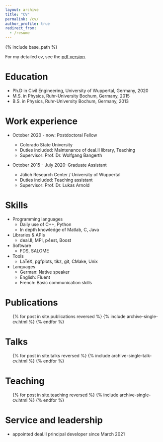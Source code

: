 ```yaml
---
layout: archive
title: "CV"
permalink: /cv/
author_profile: true
redirect_from:
  - /resume
---
```


{% include base_path %}

For my detailed cv, see the [pdf version](../files/cv.pdf).

Education
======
* Ph.D in Civil Engineering, University of Wuppertal, Germany, 2020
* M.S. in Physics, Ruhr-University Bochum, Germany, 2015
* B.S. in Physics, Ruhr-University Bochum, Germany, 2013

Work experience
======
* October 2020 - now: Postdoctoral Fellow
  * Colorado State University
  * Duties included: Maintenance of deal.II library, Teaching
  * Supervisor: Prof. Dr. Wolfgang Bangerth

* October 2015 - July 2020: Graduate Assistant
  * Jülich Research Center / University of Wuppertal
  * Duties included: Teaching assistant
  * Supervisor: Prof. Dr. Lukas Arnold
  
Skills
======
* Programming languages
  * Daily use of C++, Python
  * In depth knowledge of Matlab, C, Java
* Libraries & APIs
  * deal.II, MPI, p4est, Boost
* Software
  * FDS, SALOME
* Tools
  * LaTeX, pgfplots, tikz, git, CMake, Unix
* Languages
  * German: Native speaker
  * English: Fluent
  * French: Basic communication skills

Publications
======
  <ul>{% for post in site.publications reversed %}
    {% include archive-single-cv.html %}
  {% endfor %}</ul>
  
Talks
======
  <ul>{% for post in site.talks reversed %}
    {% include archive-single-talk-cv.html %}
  {% endfor %}</ul>
  
Teaching
======
  <ul>{% for post in site.teaching reversed %}
    {% include archive-single-cv.html %}
  {% endfor %}</ul>
  
Service and leadership
======
* appointed deal.II principal developer since March 2021
